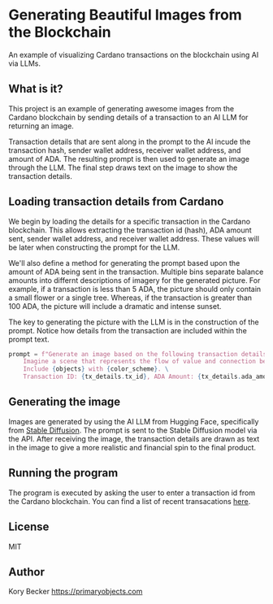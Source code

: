 Generating Beautiful Images from the Blockchain
==================

An example of visualizing Cardano transactions on the blockchain using AI via LLMs.

## What is it?

This project is an example of generating awesome images from the Cardano blockchain by sending details of a transaction to an AI LLM for returning an image.

Transaction details that are sent along in the prompt to the AI incude the transaction hash, sender wallet address, receiver wallet address, and amount of ADA. The resulting prompt is then used to generate an image through the LLM. The final step draws text on the image to show the transaction details.

## Loading transaction details from Cardano

We begin by loading the details for a specific transaction in the Cardano blockchain. This allows extracting the transaction id (hash), ADA amount sent, sender wallet address, and receiver wallet address. These values will be later when constructing the prompt for the LLM.

We'll also define a method for generating the prompt based upon the amount of ADA being sent in the transaction. Multiple bins separate balance amounts into differnt descriptions of imagery for the generated picture. For example, if a transaction is less than 5 ADA, the picture should only contain a small flower or a single tree. Whereas, if the transaction is greater than 100 ADA, the picture will include a dramatic and intense sunset.

The key to generating the picture with the LLM is in the construction of the prompt. Notice how details from the transaction are included within the prompt text.

```python
prompt = f"Generate an image based on the following transaction details: \
    Imagine a scene that represents the flow of value and connection between these entities. \
    Include {objects} with {color_scheme}. \
    Transaction ID: {tx_details.tx_id}, ADA Amount: {tx_details.ada_amount}, Sender: {tx_details.sender}, Receiver: {tx_details.receiver}."
```

## Generating the image

Images are generated by using the AI LLM from Hugging Face, specifically from [Stable Diffusion](https://huggingface.co/models?sort=created&search=stable-diffusion). The prompt is sent to the Stable Diffusion model via the API. After receiving the image, the transaction details are drawn as text in the image to give a more realistic and financial spin to the final product.

## Running the program

The program is executed by asking the user to enter a transaction id from the Cardano blockchain. You can find a list of recent transacations [here](https://preview.cardanoscan.io/transactions).

## License

MIT

## Author

Kory Becker
https://primaryobjects.com